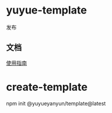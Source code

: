 # yuyue-template
发布
## 文档
[使用指南](https://yuyueyanyun.github.io/vue-templates)  
# create-template

npm init @yuyueyanyun/template@latest


